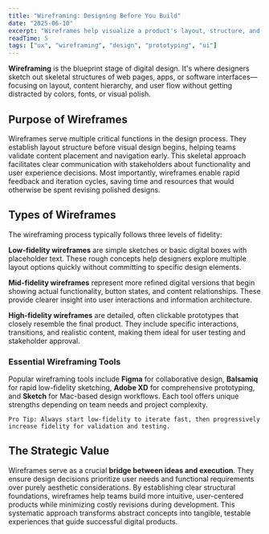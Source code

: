 ```yaml
---
title: "Wireframing: Designing Before You Build"
date: "2025-06-10" 
excerpt: "Wireframes help visualize a product's layout, structure, and interactions before any code is written—crucial for clear and efficient UI/UX design."
readTime: 5
tags: ["ux", "wireframing", "design", "prototyping", "ui"]
---
```


**Wireframing** is the blueprint stage of digital design. It's where designers sketch out skeletal structures of web pages, apps, or software interfaces—focusing on layout, content hierarchy, and user flow without getting distracted by colors, fonts, or visual polish.

## Purpose of Wireframes

Wireframes serve multiple critical functions in the design process. They establish layout structure before visual design begins, helping teams validate content placement and navigation early. This skeletal approach facilitates clear communication with stakeholders about functionality and user experience decisions. Most importantly, wireframes enable rapid feedback and iteration cycles, saving time and resources that would otherwise be spent revising polished designs.

## Types of Wireframes

The wireframing process typically follows three levels of fidelity:

**Low-fidelity wireframes** are simple sketches or basic digital boxes with placeholder text. These rough concepts help designers explore multiple layout options quickly without committing to specific design elements.

**Mid-fidelity wireframes** represent more refined digital versions that begin showing actual functionality, button states, and content relationships. These provide clearer insight into user interactions and information architecture.

**High-fidelity wireframes** are detailed, often clickable prototypes that closely resemble the final product. They include specific interactions, transitions, and realistic content, making them ideal for user testing and stakeholder approval.

### Essential Wireframing Tools

Popular wireframing tools include **Figma** for collaborative design, **Balsamiq** for rapid low-fidelity sketching, **Adobe XD** for comprehensive prototyping, and **Sketch** for Mac-based design workflows. Each tool offers unique strengths depending on team needs and project complexity.

```text
Pro Tip: Always start low-fidelity to iterate fast, then progressively increase fidelity for validation and testing.
```

## The Strategic Value

Wireframes serve as a crucial **bridge between ideas and execution**. They ensure design decisions prioritize user needs and functional requirements over purely aesthetic considerations. By establishing clear structural foundations, wireframes help teams build more intuitive, user-centered products while minimizing costly revisions during development. This systematic approach transforms abstract concepts into tangible, testable experiences that guide successful digital products.